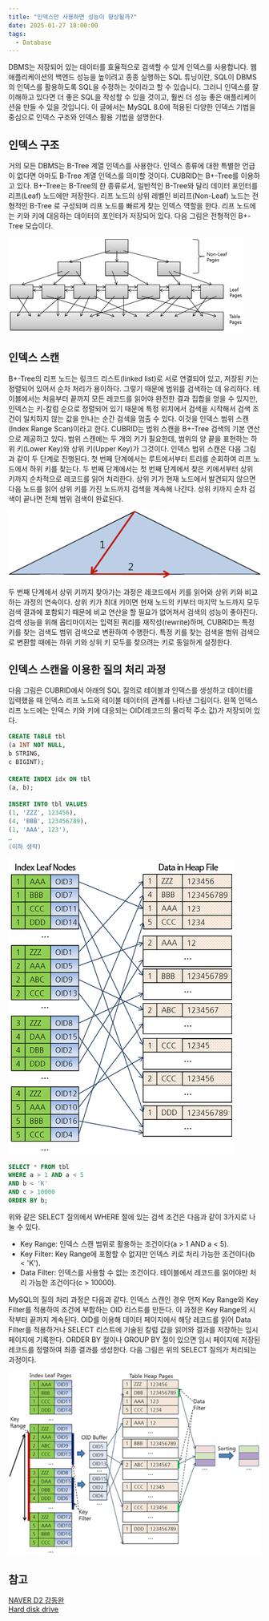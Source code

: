 ```yaml
---
title: "인덱스만 사용하면 성능이 향상될까?"
date: 2025-01-27 18:00:00
tags: 
  - Database
---
```


DBMS는 저장되어 있는 데이터를 효율적으로 검색할 수 있게 인덱스를 사용합니다. 
웹 애플리케이션의 백엔드 성능을 높이려고 종종 실행하는 SQL 튜닝이란, SQL이 DBMS의 인덱스를 활용하도록 SQL을 수정하는 것이라고 할 수 있습니다. 
그러니 인덱스를 잘 이해하고 있다면 더 좋은 SQL을 작성할 수 있을 것이고, 훨씬 더 성능 좋은 애플리케이션을 만들 수 있을 것입니다.
이 글에서는 MySQL 8.0에 적용된 다양한 인덱스 기법을 중심으로 인덱스 구조와 인덱스 활용 기법을 설명한다. 

## 인덱스 구조

거의 모든 DBMS는 B-Tree 계열 인덱스를 사용한다. 인덱스 종류에 대한 특별한 언급이 없다면 아마도 B-Tree 계열 인덱스를 의미할 것이다. CUBRID는 B+-Tree를 이용하고 있다. B+-Tree는 B-Tree의 한 종류로서, 일반적인 B-Tree와 달리 데이터 포인터를 리프(Leaf) 노드에만 저장한다. 리프 노드의 상위 레벨인 비리프(Non-Leaf) 노드는 전형적인 B-Tree 로 구성되며 리프 노드를 빠르게 찾는 인덱스 역할을 한다. 리프 노드에는 키와 키에 대응하는 데이터의 포인터가 저장되어 있다. 다음 그림은 전형적인 B+-Tree 모습이다.

![B+-Tree 구조](img_8.png)

## 인덱스 스캔

B+-Tree의 리프 노드는 링크드 리스트(linked list)로 서로 연결되어 있고, 저장된 키는 정렬되어 있어서 순차 처리가 용이하다. 그렇기 때문에 범위를 검색하는 데 유리하다. 테이블에서는 처음부터 끝까지 모든 레코드를 읽어야 완전한 결과 집합을 얻을 수 있지만, 인덱스는 키-칼럼 순으로 정렬되어 있기 때문에 특정 위치에서 검색을 시작해서 검색 조건이 일치하지 않는 값을 만나는 순간 검색을 멈출 수 있다. 이것을 인덱스 범위 스캔(Index Range Scan)이라고 한다. CUBRID는 범위 스캔을 B+-Tree 검색의 기본 연산으로 제공하고 있다. 범위 스캔에는 두 개의 키가 필요한데, 범위의 양 끝을 표현하는 하위 키(Lower Key)와 상위 키(Upper Key)가 그것이다.
인덱스 범위 스캔은 다음 그림과 같이 두 단계로 진행된다. 첫 번째 단계에서는 루트에서부터 트리를 순회하여 리프 노드에서 하위 키를 찾는다. 두 번째 단계에서는 첫 번째 단계에서 찾은 키에서부터 상위 키까지 순차적으로 레코드를 읽어 처리한다. 상위 키가 현재 노드에서 발견되지 않으면 다음 노드를 읽어 상위 키를 가진 노드까지 검색을 계속해 나간다. 상위 키까지 순차 검색이 끝나면 전체 범위 검색이 완료된다.

![인덱스 범위 스캔](img_7.png)

두 번째 단계에서 상위 키까지 찾아가는 과정은 레코드에서 키를 읽어와 상위 키와 비교하는 과정의 연속이다. 상위 키가 최대 키이면 현재 노드의 키부터 마지막 노드까지 모두 검색 결과에 포함되기 때문에 비교 연산을 할 필요가 없어져서 검색의 성능이 좋아진다. 검색 성능을 위해 옵티마이저는 입력된 쿼리를 재작성(rewrite)하며, CUBRID는 특정 키를 찾는 검색도 범위 검색으로 변환하여 수행한다. 특정 키를 찾는 검색을 범위 검색으로 변환할 때에는 하위 키와 상위 키 모두를 찾으려는 키로 동일하게 설정한다.

## 인덱스 스캔을 이용한 질의 처리 과정

다음 그림은 CUBRID에서 아래의 SQL 질의로 테이블과 인덱스를 생성하고 데이터를 입력했을 때 인덱스 리프 노드와 테이블 데이터의 관계를 나타낸 그림이다. 왼쪽 인덱스 리프 노드에는 인덱스 키와 키에 대응되는 OID(레코드의 물리적 주소 값)가 저장되어 있다.

```sql
CREATE TABLE tbl  
(a INT NOT NULL,
b STRING,  
c BIGINT);

CREATE INDEX idx ON tbl  
(a, b);

INSERT INTO tbl VALUES  
(1, 'ZZZ', 123456),
(4, 'BBB', 123456789),
(1, 'AAA', 123'),
…
(이하 생략)
```

![인덱스 리프 노드와 테이블 데이터의 관계](img_6.png)

```sql
SELECT * FROM tbl  
WHERE a > 1 AND a < 5  
AND b < 'K'  
AND c > 10000  
ORDER BY b;  
```

위와 같은 SELECT 질의에서 WHERE 절에 있는 검색 조건은 다음과 같이 3가지로 나눌 수 있다.

- Key Range: 인덱스 스캔 범위로 활용하는 조건이다(a > 1 AND a < 5). 
- Key Filter: Key Range에 포함할 수 없지만 인덱스 키로 처리 가능한 조건이다(b < 'K'). 
- Data Filter: 인덱스를 사용할 수 없는 조건이다. 테이블에서 레코드를 읽어야만 처리 가능한 조건이다(c > 10000).

MySQL의 질의 처리 과정은 다음과 같다.
인덱스 스캔인 경우 먼저 Key Range와 Key Filter를 적용하여 조건에 부합하는 OID 리스트를 만든다. 이 과정은 Key Range의 시작부터 끝까지 계속된다.
OID를 이용해 데이터 페이지에서 해당 레코드를 읽어 Data Filter를 적용하거나 SELECT 리스트에 기술된 칼럼 값을 읽어와 결과를 저장하는 임시 페이지에 기록한다.
ORDER BY 절이나 GROUP BY 절이 있으면 임시 페이지에 저장된 레코드를 정렬하여 최종 결과를 생성한다.
다음 그림은 위의 SELECT 질의가 처리되는 과정이다.

![인덱스 스캔을 통한 질의 처리 과정](img_9.png)

## 참고
[NAVER D2 강동완](https://d2.naver.com/helloworld/1155)<br>
[Hard disk drive](https://en.wikipedia.org/wiki/Cylinder-head-sector)
